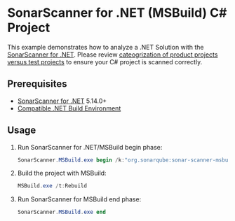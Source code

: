 # SonarScanner for .NET (MSBuild) C# Project

This example demonstrates how to analyze a .NET Solution with the [SonarScanner for .NET](https://docs.sonarsource.com/sonarqube/latest/analyzing-source-code/scanners/sonarscanner-for-dotnet/). Please review [cateogrization of product projects versus test projects](https://github.com/SonarSource/sonar-scanner-msbuild/wiki/Analysis-of-product-projects-vs.-test-projects) to ensure your C# project is scanned correctly.

## Prerequisites
* [SonarScanner for .NET](https://docs.sonarsource.com/sonarqube/latest/analyzing-source-code/scanners/sonarscanner-for-dotnet/) 5.14.0+
* [Compatible .NET Build Environment](https://docs.sonarsource.com/sonarqube/latest/analyzing-source-code/scanners/sonarscanner-for-dotnet/#prerequisites)

## Usage
1. Run SonarScanner for .NET/MSBuild begin phase:
    ```powershell
    SonarScanner.MSBuild.exe begin /k:"org.sonarqube:sonar-scanner-msbuild" /n:"Example of SonarScanner for MSBuild Usage" /v:"1.0"
    ```
2. Build the project with MSBuild:
    ```powershell
    MSBuild.exe /t:Rebuild
    ```
3. Run SonarScanner for MSBuild end phase:
    ```powershell
    SonarScanner.MSBuild.exe end
    ```
